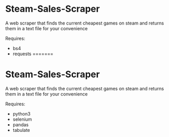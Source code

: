 # Steam-Sales-Scraper
A web scraper that finds the current cheapest games on steam and returns them in a text file for your convenience

Requires:
- bs4
- requests
=======
# Steam-Sales-Scraper
A web scraper that finds the current cheapest games on steam and returns them in a text file for your convenience

Requires:
- python3
- selenium
- pandas
- tabulate
